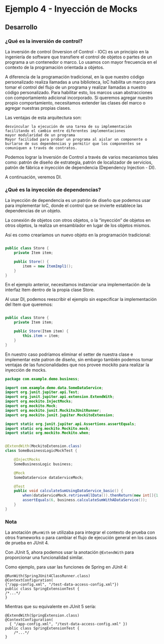 # Ejemplo 4 - Inyección de Mocks

## Desarrollo

### ¿Qué es la inversión de control?

La inversión de control (Inversion of Control - IOC) es un principio en la ingeniería de software que transfiere el
control de objetos o partes de un programa a un contenedor o marco. Lo usamos con mayor frecuencia en el contexto de la
programación orientada a objetos.

A diferencia de la programación tradicional, en la que nuestro código personalizado realiza llamadas a una biblioteca,
IoC habilita un marco para tomar el control del flujo de un programa y realizar llamadas a nuestro código personalizado.
Para habilitar esto, los marcos usan abstracciones con comportamiento adicional incorporado. Si queremos agregar nuestro
propio comportamiento, necesitamos extender las clases del marco o agregar nuestras propias clases.

Las ventajas de esta arquitectura son:

    desvincular la ejecución de una tarea de su implementación
    facilitando el cambio entre diferentes implementaciones
    mayor modularidad de un programa
    Mayor facilidad para probar un programa al aislar un componente o burlarse de sus dependencias y permitir que los componentes se comuniquen a través de contratos.

Podemos lograr la Inversión de Control a través de varios mecanismos tales como: patrón de diseño de estrategia, patrón
de localizador de servicios, patrón de fábrica e inyección de dependencia (Dependency Injection - DI).

A continuación, veremos DI.

### ¿Qué es la inyección de dependencias?

La inyección de dependencia es un patrón de diseño que podemos usar para implementar IoC, donde el control que se
invierte establece las dependencias de un objeto.

La conexión de objetos con otros objetos, o la “inyección” de objetos en otros objetos, la realiza un ensamblador en
lugar de los objetos mismos.

Así es como crearíamos un nuevo objeto en la programación tradicional:

```java

public class Store {
    private Item item;

    public Store() {
        item = new ItemImpl1();
    }
}
```

En el ejemplo anterior, necesitamos instanciar una implementación de la interfaz Item dentro de la propia clase Store.

Al usar DI, podemos reescribir el ejemplo sin especificar la implementación del Item que queremos:

```java

public class Store {
    private Item item;

    public Store(Item item) {
        this.item = item;
    }
}
```

En nuestro caso podríamos eliminar el setter de nuestra clase e implementar este patron de diseño, sin embargo también
podemos tomar ventajas de las funcionalidades que nos provee mockito para realizar la inyección de mocks.

```java
package com.example.demo.business;

import com.example.demo.data.SomeDataService;
import org.junit.jupiter.api.Test;
import org.junit.jupiter.api.extension.ExtendWith;
import org.mockito.InjectMocks;
import org.mockito.Mock;
import org.mockito.junit.MockitoJUnitRunner;
import org.mockito.junit.jupiter.MockitoExtension;

import static org.junit.jupiter.api.Assertions.assertEquals;
import static org.mockito.Mockito.mock;
import static org.mockito.Mockito.when;


@ExtendWith(MockitoExtension.class)
class SomeBusinessLogicMockTest {

    @InjectMocks
    SomeBusinessLogic business;

    @Mock
    SomeDataService dataServiceMock;

    @Test
    public void calculateSumUsingDataService_basic() {
        when(dataServiceMock.retrieveAllData()).thenReturn(new int[]{1, 2, 3});
        assertEquals(6, business.calculateSumWithADataService());
    }
}

```

### Nota

La anotación `@RunWith` se utilizaba para integrar el contexto de prueba con otros frameworks o para cambiar el flujo de
ejecución general en los casos de prueba en JUnit 4.

Con JUnit 5, ahora podemos usar la anotación `@ExtendWith` para proporcionar una funcionalidad similar.

Como ejemplo, para usar las funciones de Spring en JUnit 4:

```
@RunWith(SpringJUnit4ClassRunner.class)
@ContextConfiguration(
{"/app-config.xml", "/test-data-access-config.xml"})
public class SpringExtensionTest {
/*...*/
}
```

Mientras que su equivalente en JUnit 5 sería:

```
@ExtendWith(SpringExtension.class)
@ContextConfiguration(
  { "/app-config.xml", "/test-data-access-config.xml" })
public class SpringExtensionTest {
    /*...*/
}
```
